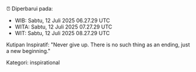 ⏰ Diperbarui pada:
- WIB: Sabtu, 12 Juli 2025 06.27.29 UTC
- WITA: Sabtu, 12 Juli 2025 07.27.29 UTC
- WIT: Sabtu, 12 Juli 2025 08.27.29 UTC

Kutipan Inspiratif:
"Never give up. There is no such thing as an ending, just a new beginning."


Kategori: inspirational

